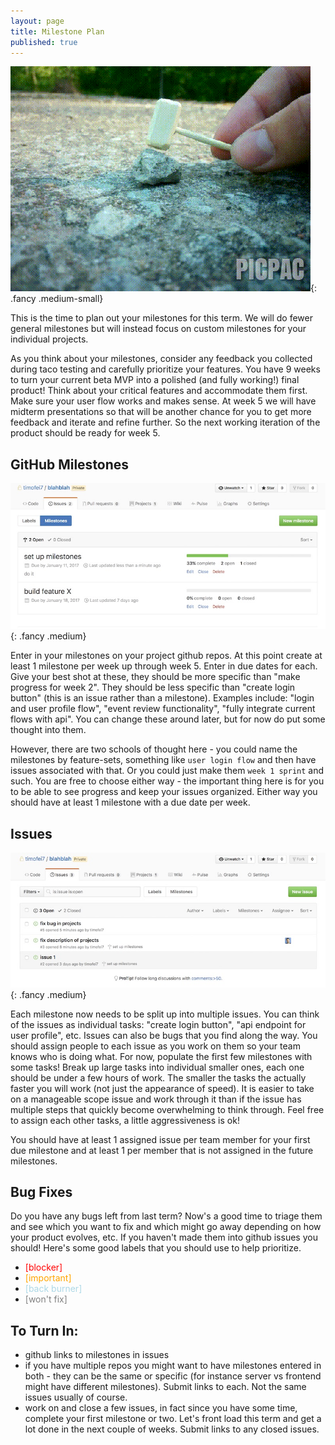 ```yaml
---
layout: page
title: Milestone Plan
published: true
---
```



![](img/rocks.gif){: .fancy .medium-small}

This is the time to plan out your milestones for this term. We will do fewer general milestones but will instead focus on custom milestones for your individual projects.

As you think about your milestones, consider any feedback you collected during taco testing and carefully prioritize your features. You have 9 weeks to turn your current beta MVP into a polished (and fully working!) final product!  Think about your critical features and accommodate them first.  Make sure your user flow works and makes sense.  At week 5 we will have midterm presentations so that will be another chance for you to get more feedback and iterate and refine further. So the next working iteration of the product should be ready for week 5.

## GitHub Milestones
![](img/milestonesview.jpg){: .fancy .medium}

Enter in your milestones on your project github repos.  At this point create at least 1 milestone per week up through week 5. Enter in due dates for each. Give your best shot at these, they should be more specific than "make progress for week 2".  They should be less specific than "create login button" (this is an issue rather than a milestone). Examples include: "login and user profile flow",  "event review functionality", "fully integrate current flows with api".  You can change these around later, but for now do put some thought into them.

However, there are two schools of thought here - you could name the milestones by feature-sets,  something like `user login flow` and then have issues associated with that.  Or you could just make them `week 1 sprint` and such.  You are free to choose either way - the important thing here is for you to be able to see progress and keep your issues organized. Either way you should have at least 1 milestone with a due date per week.

## Issues

![](img/issuesviews.jpg){: .fancy .medium}

Each milestone now needs to be split up into multiple issues.  You can think of the issues as individual tasks: "create login button",  "api endpoint for user profile", etc.  Issues can also be bugs that you find along the way.  You should assign people to each issue as you work on them so your team knows who is doing what. For now, populate the first few milestones with some tasks!  Break up large tasks into individual smaller ones, each one should be under a few hours of work. The smaller the tasks the actually faster you will work (not just the appearance of speed).  It is easier to take on a manageable scope issue and work through it than if the issue has multiple steps that quickly become overwhelming to think through.  Feel free to assign each other tasks, a little aggressiveness is ok!

You should have at least 1 assigned issue per team member for your first due milestone and at least 1 per member that is not assigned in the future milestones.


## Bug Fixes
Do you have any bugs left from last term?  Now's a good time to triage them and see which you want to fix and which might go away depending on how your product evolves, etc.  If you haven't made them into github issues you should! Here's some good labels that you should use to help prioritize.

* <font style="color:red">[blocker]</font>
* <font style="color:orange">[important]</font>
* <font style="color:lightblue">[back burner]</font>
* <font style="color:grey">[won't fix]</font>


## To Turn In:
* github links to milestones in issues
* if you have multiple repos you might want to have milestones entered in both - they can be the same or specific (for instance server vs frontend might have different milestones). Submit links to each. Not the same issues usually of course.
* work on and close a few issues, in fact since you have some time, complete your first milestone or two. Let's front load this term and get a lot done in the next couple of weeks. Submit links to any closed issues.
